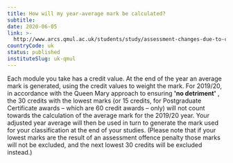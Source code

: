 ```yaml
---
title: How will my year-average mark be calculated?
subtitle: 
date: 2020-06-05
link: >-
  http://www.arcs.qmul.ac.uk/students/study/assessment-changes-due-to-coronavirus/
countryCode: uk
status: published
instituteSlug: uk-qmul
---
```

Each module you take has a credit value. At the end of the year an average mark is generated, using the credit values to weight the mark. For 2019/20, in accordance with the Queen Mary approach to ensuring **'no detriment'** , the 30 credits with the lowest marks (or 15 credits, for Postgraduate Certificate awards – which are 60 credit awards – only) will not count towards the calculation of the average mark for the 2019/20 year. Your adjusted year average will then be used in turn to generate the mark used for your classification at the end of your studies. (Please note that if your lowest marks are the result of an assessment offence penalty those marks will not be excluded, and the next lowest 30 credits will be excluded instead.)

